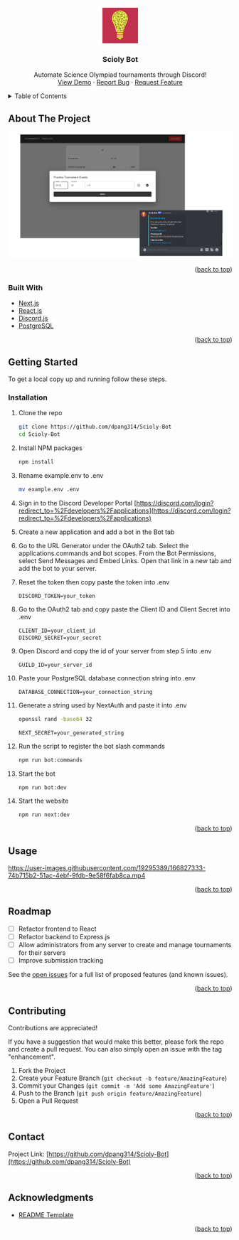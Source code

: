 <div id="top"></div>
<!--
*** Thanks for checking out the Best-README-Template. If you have a suggestion
*** that would make this better, please fork the repo and create a pull request
*** or simply open an issue with the tag "enhancement".
*** Don't forget to give the project a star!
*** Thanks again! Now go create something AMAZING! :D
-->

<!-- PROJECT LOGO -->
<br />
<div align="center">
  <a href="https://github.com/dpang314/Scioly-Bot">
    <img src="images/logo.png" alt="Logo" width="80" height="80">
  </a>

<h3 align="center">Scioly Bot</h3>

  <p align="center">
    Automate Science Olympiad tournaments through Discord!
    <br />
    <a href="#usage">View Demo</a>
    ·
    <a href="https://github.com/dpang314/Scioly-Bot/issues">Report Bug</a>
    ·
    <a href="https://github.com/dpang314/Scioly-Bot/issues">Request Feature</a>
  </p>
</div>

<!-- TABLE OF CONTENTS -->
<details>
  <summary>Table of Contents</summary>
  <ol>
    <li>
      <a href="#about-the-project">About The Project</a>
      <ul>
        <li><a href="#built-with">Built With</a></li>
      </ul>
    </li>
    <li>
      <a href="#getting-started">Getting Started</a>
      <ul>
        <li><a href="#installation">Installation</a></li>
      </ul>
    </li>
    <!--<li><a href="#usage">Usage</a></li> -->
    <li><a href="#roadmap">Roadmap</a></li>
    <li><a href="#contributing">Contributing</a></li>
    <li><a href="#license">License</a></li>
    <li><a href="#contact">Contact</a></li>
    <li><a href="#acknowledgments">Acknowledgments</a></li>
  </ol>
</details>



<!-- ABOUT THE PROJECT -->
## About The Project

![Scioly Bot Screen Shot](./images/screenshot.png)
<p align="right">(<a href="#top">back to top</a>)</p>



### Built With

* [Next.js](https://nextjs.org/)
* [React.js](https://reactjs.org/)
* [Discord.js](https://discord.js.org/)
* [PostgreSQL](https://www.postgresql.org/)

<p align="right">(<a href="#top">back to top</a>)</p>

<!-- GETTING STARTED -->
## Getting Started

To get a local copy up and running follow these steps.

### Installation

1. Clone the repo

   ```sh
   git clone https://github.com/dpang314/Scioly-Bot
   cd Scioly-Bot
   ```

2. Install NPM packages

   ```sh
   npm install
   ```

3. Rename example.env to .env

   ```sh
   mv example.env .env
   ```

4. Sign in to the Discord Developer Portal [https://discord.com/login?redirect_to=%2Fdevelopers%2Fapplications](https://discord.com/login?redirect_to=%2Fdevelopers%2Fapplications)
5. Create a new application and add a bot in the Bot tab
6. Go to the URL Generator under the OAuth2 tab. Select the applications.commands and bot scopes. From the Bot Permissions, select Send Messages and Embed Links. Open that link in a new tab and add the bot to your server.
7. Reset the token then copy paste the token into .env

    ```text
    DISCORD_TOKEN=your_token
    ```

8. Go to the OAuth2 tab and copy paste the Client ID and Client Secret into .env

    ```text
    CLIENT_ID=your_client_id
    DISCORD_SECRET=your_secret
    ```

9. Open Discord and copy the id of your server from step 5 into .env

    ```text
    GUILD_ID=your_server_id
    ```

10. Paste your PostgreSQL database connection string into .env

    ```text
    DATABASE_CONNECTION=your_connection_string
    ```

11. Generate a string used by NextAuth and paste it into .env

    ```sh
    openssl rand -base64 32
    ```

    ```text
    NEXT_SECRET=your_generated_string
    ```

12. Run the script to register the bot slash commands

    ```sh
    npm run bot:commands
    ```

13. Start the bot

    ```sh
    npm run bot:dev
    ```

14. Start the website

    ```sh
    npm run next:dev
    ```

<p align="right">(<a href="#top">back to top</a>)</p>


<!-- USAGE EXAMPLES -->
## Usage

https://user-images.githubusercontent.com/19295389/166827333-74b715b2-51ac-4ebf-9fdb-9e58f6fab8ca.mp4

<p align="right">(<a href="#top">back to top</a>)</p>

<!-- ROADMAP -->
## Roadmap

* [ ] Refactor frontend to React
* [ ] Refactor backend to Express.js
* [ ] Allow administrators from any server to create and manage tournaments for their servers
* [ ] Improve submission tracking

See the [open issues](https://github.com/dpang314/Scioly-Bot/issues) for a full list of proposed features (and known issues).

<p align="right">(<a href="#top">back to top</a>)</p>

<!-- CONTRIBUTING -->
## Contributing

Contributions are appreciated!

If you have a suggestion that would make this better, please fork the repo and create a pull request. You can also simply open an issue with the tag "enhancement".

1. Fork the Project
2. Create your Feature Branch (`git checkout -b feature/AmazingFeature`)
3. Commit your Changes (`git commit -m 'Add some AmazingFeature'`)
4. Push to the Branch (`git push origin feature/AmazingFeature`)
5. Open a Pull Request

<p align="right">(<a href="#top">back to top</a>)</p>

<!-- CONTACT -->
## Contact

Project Link: [https://github.com/dpang314/Scioly-Bot](https://github.com/dpang314/Scioly-Bot)

<p align="right">(<a href="#top">back to top</a>)</p>


<!-- ACKNOWLEDGMENTS -->
## Acknowledgments

* [README Template](https://github.com/othneildrew/Best-README-Template)

<p align="right">(<a href="#top">back to top</a>)</p>
